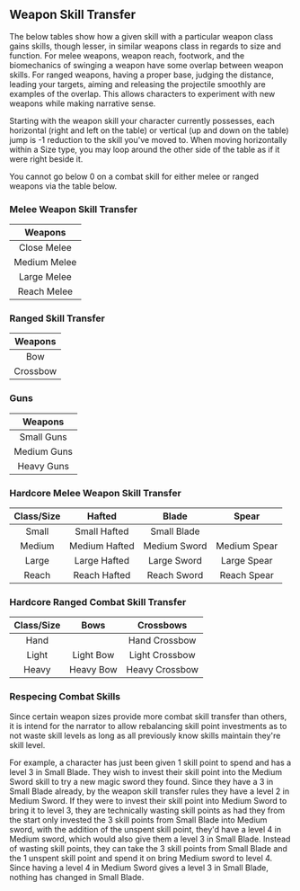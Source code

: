 ## Weapon Skill Transfer

The below tables show how a given skill with a particular weapon class gains skills, though lesser, in similar weapons class in regards to size and function. For melee weapons, weapon reach, footwork, and the biomechanics of swinging a weapon have some overlap between weapon skills. For ranged weapons, having a proper base, judging the distance, leading your targets, aiming and releasing the projectile smoothly are examples of the overlap. This allows characters to experiment with new weapons while making narrative sense.

Starting with the weapon skill your character currently possesses, each horizontal (right and left on the table) or vertical (up and down on the table) jump is -1 reduction to the skill you've moved to. When moving horizontally within a Size type, you may loop around the other side of the table as if it were right beside it.

You cannot go below 0 on a combat skill for either melee or ranged weapons via the table below.

### Melee Weapon Skill Transfer

| Weapons |
| :------------: |
|  Close Melee  |
|  Medium Melee  |
|  Large Melee  |
|  Reach Melee  |

### Ranged Skill Transfer

| Weapons |
| :------------: |
|      Bow      |
|    Crossbow    |

### Guns

| Weapons |
| :------------: |
|   Small Guns   |
|  Medium Guns  |
|   Heavy Guns   |

### Hardcore Melee Weapon Skill Transfer

| Class/Size |     Hafted     |    Blade    |    Spear    |
| :--------: | :------------: | :----------: | :----------: |
|   Small   |  Small Hafted  | Small Blade |              |
|   Medium   | Medium Hafted | Medium Sword | Medium Spear |
|   Large   | Large Hafted | Large Sword | Large Spear |
|   Reach   | Reach Hafted | Reach Sword | Reach Spear |

### Hardcore Ranged Combat Skill Transfer

| Class/Size |   Bows   |   Crossbows   |
| :--------: | :-------: | :------------: |
|    Hand    |          | Hand Crossbow |
|   Light   | Light Bow | Light Crossbow |
|   Heavy   | Heavy Bow | Heavy Crossbow |

### Respecing Combat Skills

Since certain weapon sizes provide more combat skill transfer than others, it is intend for the narrator to allow rebalancing skill point investments as to not waste skill levels as long as all previously know skills maintain they're skill level.

For example, a character has just been given 1 skill point to spend and has a level 3 in Small Blade. They wish to invest their skill point into the Medium Sword skill to try a new magic sword they found. Since they have a 3 in Small Blade already, by the weapon skill transfer rules they have a level 2 in Medium Sword. If they were to invest their skill point into Medium Sword to bring it to level 3, they are technically wasting skill points as had they from the start only invested the 3 skill points from Small Blade into Medium sword, with the addition of the unspent skill point, they'd have a level 4 in Medium sword, which would also give them a level 3 in Small Blade. Instead of wasting skill points, they can take the 3 skill points from Small Blade and the 1 unspent skill point and spend it on bring Medium sword to level 4. Since having a level 4 in Medium Sword gives a level 3 in Small Blade, nothing has changed in Small Blade.
